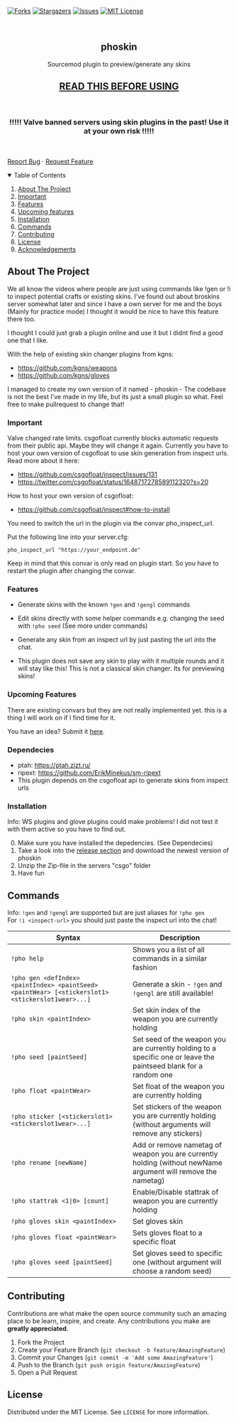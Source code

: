 <!-- PROJECT SHIELDS -->
<!--
*** I'm using markdown "reference style" links for readability.
*** Reference links are enclosed in brackets [ ] instead of parentheses ( ).
*** See the bottom of this document for the declaration of the reference variables
*** for contributors-url, forks-url, etc. This is an optional, concise syntax you may use.
*** https://www.markdownguide.org/basic-syntax/#reference-style-links
-->

[![Forks][forks-shield]][forks-url]
[![Stargazers][stars-shield]][stars-url]
[![Issues][issues-shield]][issues-url]
[![MIT License][license-shield]][license-url]

<!-- PROJECT LOGO -->
<br />
<p align="center">
  <h2 align="center">phoskin</h2>
  <p align="center">
    Sourcemod plugin to preview/generate any skins
    <br />
    <h2 align="center"><a href="#important">READ THIS BEFORE USING</a></h2>
    <br />
    <h3 align="center">!!!!! Valve banned servers using skin plugins in the past! Use it at your own risk !!!!!</h3>
    <br />
    <br />
    <a href="https://github.com/araynimax/phoskin/issues">Report Bug</a>
    ·
    <a href="https://github.com/araynimax/phoskin/issues">Request Feature</a>
  </p>
</p>

<!-- TABLE OF CONTENTS -->
<details open="open">
  <summary>Table of Contents</summary>
  <ol>
    <li>
      <a href="#about-the-project">About The Project</a>
    </li>
    <li><a href="#important">Important</a></li>
    <li><a href="#features">Features</a></li>
    <li><a href="#upcoming-features">Upcoming features</a></li>
    <li><a href="#installation">Installation</a></li>
    <li><a href="#commands">Commands</a></li>
    <li><a href="#contributing">Contributing</a></li>
    <li><a href="#license">License</a></li>
    <li><a href="#acknowledgements">Acknowledgements</a></li>
  </ol>
</details>

<!-- ABOUT THE PROJECT -->

## About The Project

We all know the videos where people are just using commands like !gen or !i to inspect potential crafts or existing skins. 
I've found out about broskins server somewhat later and since I have a own server for me and the boys (Mainly for practice mode) I thought it would be nice to have this feature there too.

I thought I could just grab a plugin online and use it but I didnt find a good one that I like.

With the help of existing skin changer plugins from kgns:
- https://github.com/kgns/weapons
- https://github.com/kgns/gloves

I managed to create my own version of it named - phoskin -
The codebase is not the best I've made in my life, but its just a small plugin so what. Feel free to make pullrequest to change that!

### Important

Valve changed rate limits. csgofloat currently blocks automatic requests from their public api. Maybe they will change it again. Currently you have to host your own version of csgofloat to use skin generation from inspect urls. 
Read more about it here:
  - https://github.com/csgofloat/inspect/issues/131
  - https://twitter.com/csgofloat/status/1648717278589112320?s=20

How to host your own version of csgofloat:
  - https://github.com/csgofloat/inspect#how-to-install

You need to switch the url in the plugin via the convar pho_inspect_url.

Put the following line into your server.cfg:

`pho_inspect_url "https://your_endpoint.de"`

Keep in mind that this convar is only read on plugin start. So you have to restart the plugin after changing the convar.


### Features

- Generate skins with the known `!gen` and `!gengl` commands
- Edit skins directly with some helper commands e.g. changing the seed with `!pho seed` (See more under commands)
- Generate any skin from an inspect url by just pasting the url into the chat.

- This plugin does not save any skin to play with it multiple rounds and it will stay like this! This is not a classical skin changer. Its for previewing skins!

### Upcoming Features

There are existing convars but they are not really implemented yet. this is a thing I will work on if I find time for it.

You have an idea?
Submit it [here](https://github.com/araynimax/phoskin/issues).

### Dependecies

- ptah: https://ptah.zizt.ru/
- ripext: https://github.com/ErikMinekus/sm-ripext
- This plugin depends on the csgofloat api to generate skins from inspect urls

### Installation

Info: WS plugins and glove plugins could make problems! I did not test it with them active so you have to find out.

0. Make sure you have installed the depedencies. (See Dependecies)
1. Take a look into the [release section](https://github.com/araynimax/phoskin/releases) and download the newest version of phoskin
2. Unzip the Zip-file in the servers "csgo" folder
3. Have fun

<!-- Commands -->

## Commands

Info: `!gen` and `!gengl` are supported but are just aliases for `!pho gen`<br/>
For `!i <inspect-url>` you should just paste the inspect url into the chat!

| Syntax| Description |
|---------|-------------|
|`!pho help` | Shows you a list of all commands in a similar fashion|
|`!pho gen <defIndex> <paintIndex> <paintSeed> <paintWear> [<stickerslot1> <stickerslot1wear>...]`|Generate a skin - `!gen` and `!gengl` are still available!|
|`!pho skin <paintIndex>`|Set skin index of the weapon you are currently holding|
|`!pho seed [paintSeed]`|Set seed of the weapon you are currently holding to a specific one or leave the paintseed blank for a random one|
|`!pho float <paintWear>`|Set float of the weapon you are currently holding|
|`!pho sticker [<stickerslot1> <stickerslot1wear>...]`|Set stickers of the weapon you are currently holding (without arguments will remove any stickers)|
|`!pho rename [newName]`|Add or remove nametag of weapon you are currently holding (without newName argument will remove the nametag)|
|`!pho stattrak <1\|0> [count]`|Enable/Disable stattrak of weapon you are currently holding|
|`!pho gloves skin <paintIndex>` |Set gloves skin|
|`!pho gloves float <paintWear>` |Sets gloves float to a specific float|
|`!pho gloves seed [paintSeed]` |Set gloves seed to specific one (without argument will choose a random seed)|

<!-- CONTRIBUTING -->

## Contributing

Contributions are what make the open source community such an amazing place to be learn, inspire, and create. Any contributions you make are **greatly appreciated**.

1. Fork the Project
2. Create your Feature Branch (`git checkout -b feature/AmazingFeature`)
3. Commit your Changes (`git commit -m 'Add some AmazingFeature'`)
4. Push to the Branch (`git push origin feature/AmazingFeature`)
5. Open a Pull Request

<!-- LICENSE -->

## License

Distributed under the MIT License. See `LICENSE` for more information.

<!-- MARKDOWN LINKS & IMAGES -->
<!-- https://www.markdownguide.org/basic-syntax/#reference-style-links -->

[forks-shield]: https://img.shields.io/github/forks/araynimax/phoskin?style=for-the-badge
[forks-url]: https://github.com/araynimax/phoskin/network/members
[stars-shield]: https://img.shields.io/github/stars/araynimax/phoskin?style=for-the-badge
[stars-url]: https://github.com/araynimax/phoskin/stargazers
[issues-shield]: https://img.shields.io/github/issues/araynimax/phoskin?style=for-the-badge
[issues-url]: https://github.com/araynimax/phoskin/issues
[license-shield]: https://img.shields.io/github/license/araynimax/phoskin?style=for-the-badge
[license-url]: https://github.com/araynimax/phoskin/blob/main/LICENSE.txt
